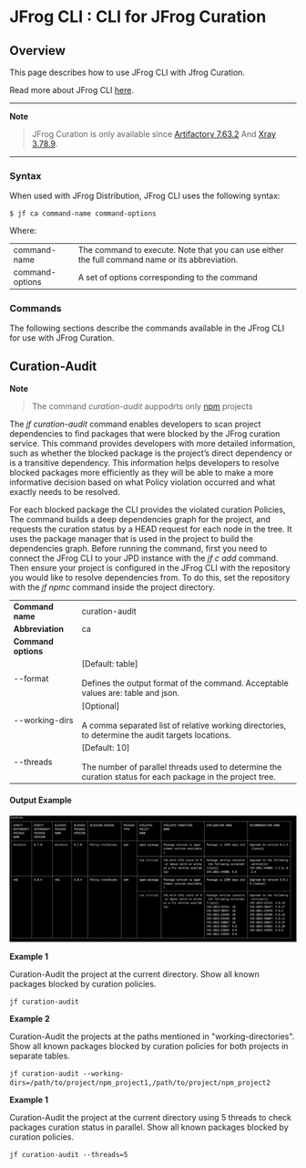 JFrog CLI : CLI for JFrog Curation
======================================


Overview
--------

This page describes how to use JFrog CLI with Jfrog Curation.

Read more about JFrog CLI [here](https://jfrog.com/help/r/jfrog-cli).

---
**Note**
> JFrog Curation is only available since [Artifactory 7.63.2](https://jfrog.com/help/r/jfrog-release-information/artifactory-7.63.2-cloud) And [Xray 3.78.9](https://jfrog.com/help/r/jfrog-release-information/xray-3.78.9).

---

### Syntax

When used with JFrog Distribution, JFrog CLI uses the following syntax:

	$ jf ca command-name command-options 

Where:


|                 |                                                                                                 |
|-----------------|-------------------------------------------------------------------------------------------------|
| command-name    | The command to execute. Note that you can use either the full command name or its abbreviation. |
| command-options | A set of options corresponding to the command                                                   |



### Commands

The following sections describe the commands available in the JFrog CLI for use with JFrog Curation.

Curation-Audit
---------------------
**Note**
>The command _curation-audit_ auppodrts only [npm](https://www.npmjs.com/) projects

The _jf curation-audit_ command enables developers to scan project dependencies to find packages that were blocked by the JFrog curation service. This command provides developers with more detailed information, such as whether the blocked package is the project’s direct dependency or is a transitive dependency. This information helps developers to resolve blocked packages more efficiently as they will be able to make a more informative decision based on what Policy violation occurred and what exactly needs to be resolved.

For each blocked package the CLI provides the violated curation Policies, The command builds a deep dependencies graph for the project, and requests the curation status by a HEAD request for each node in the tree. It uses the package manager that is used in the project to build the dependencies graph.
Before running the command, first you need to connect the JFrog CLI to your JPD instance with the _jf c add_ command. Then ensure your project is configured in the JFrog CLI with the repository you would like to resolve dependencies from. To do this, set the repository with the _jf npmc_ command inside the project directory.




|                       |                                                                                                                                   |
|-----------------------|-----------------------------------------------------------------------------------------------------------------------------------|
| **Command name**      | curation-audit                                                                                                                    |
| **Abbreviation**      | ca                                                                                                                                |
| **Command options**   |                                                                                                                                   |
| --format              | \[Default: table\]<br><br>Defines the output format of the command. Acceptable values are: table and json.                        |
| --working-dirs        | \[Optional\]<br><br>A comma separated list of relative working directories, to determine the audit targets locations.             |
| --threads             | \[Default: 10\]<br><br>The number of parallel threads used to determine the curation status for each package in the project tree. |                                                                                                                                                                                                                                                                                                                                                                                                                                                                                                                                                                                                                                                                                                                                                                 |

#### **Output Example**

![image](images/jf-ca-output.png)


**Example 1**

Curation-Audit the project at the current directory. Show all known packages blocked by curation policies.

	jf curation-audit

**Example 2**

Curation-Audit the projects at the paths mentioned in "working-directories". Show all known packages blocked by curation policies for both projects in separate tables.

	jf curation-audit --working-dirs=/path/to/project/npm_project1,/path/to/project/npm_project2 

**Example 1**

Curation-Audit the project at the current directory using 5 threads to check packages curation status in parallel. Show all known packages blocked by curation policies.

	jf curation-audit --threads=5
